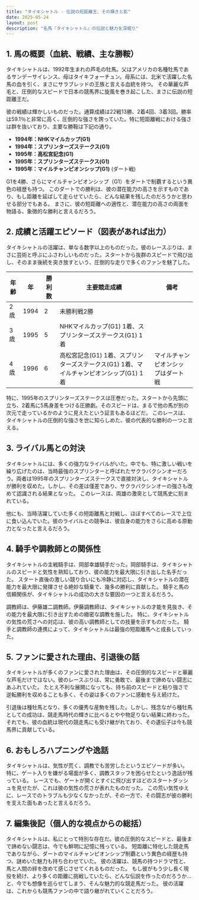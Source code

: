 ```yaml
---
title: "タイキシャトル - 伝説の短距離王、その輝きと影"
date: 2025-05-24
layout: post
description: "名馬『タイキシャトル』の伝説と魅力を深堀り"
---
```


## 1. 馬の概要（血統、戦績、主な勝鞍）

タイキシャトルは、1992年生まれの芦毛の牡馬。父はアメリカの名種牡馬であるサンデーサイレンス、母はタイキフォーチュン。母系には、北米で活躍した名馬の血を引く、まさにサラブレッドの王族と言える血統を持つ。  その華麗な芦毛と、圧倒的なスピードで日本の競馬界に旋風を巻き起こした、まさに伝説の短距離王だ。

彼の戦績は輝かしいものだった。通算成績は22戦13勝、2着4回、3着3回。勝率は59.1％と非常に高く、圧倒的な強さを誇っていた。特に短距離戦における強さは群を抜いており、主要な勝鞍は下記の通り。

* **1994年：NHKマイルカップ(G1)**
* **1994年：スプリンターズステークス(G1)**
* **1995年：高松宮記念(G1)**
* **1995年：スプリンターズステークス(G1)**
* **1995年：マイルチャンピオンシップ(G1)** (ダート戦)


G1を4勝、さらにマイルチャンピオンシップ（G1）をダートで制覇するという異色の経歴も持つ。  このダートでの勝利は、彼の潜在能力の高さを示すものであり、もし距離を延ばして走らせていたら、どんな結果を残したのだろうかと思わせる部分でもある。  まさに、彼の短距離への適性と、潜在能力の高さの両面を物語る、象徴的な勝利と言えるだろう。


## 2. 成績と活躍エピソード（図表があれば出力）

タイキシャトルの活躍は、単なる数字以上のものだった。彼のレースぶりは、まさに芸術と呼ぶにふさわしいものだった。スタートから抜群のスピードで飛び出し、そのまま後続を突き放すという、圧倒的な走りで多くのファンを魅了した。

| 年齢 | 年 | 勝利数 | 主要競走成績 | 備考 |
|---|---|---|---|---|
| 2歳 | 1994 | 2 |  未勝利戦2勝 |  |
| 3歳 | 1995 | 5 | NHKマイルカップ(G1) 1着、スプリンターズステークス(G1) 1着 |  |
| 4歳 | 1996 | 6 | 高松宮記念(G1) 1着、スプリンターズステークス(G1) 1着、マイルチャンピオンシップ(G1) 1着 | マイルチャンピオンシップはダート戦 |


特に、1995年のスプリンターズステークスは圧巻だった。スタートから先頭に立ち、2着馬に5馬身差をつける圧勝劇。そのスピードは、まるで他の馬が別の次元で走っているかのように見えたという証言もあるほどだ。  このレースは、タイキシャトルの圧倒的な強さを世に知らしめた、彼の代表的な勝利の一つと言える。


## 3. ライバル馬との対決

タイキシャトルには、多くの強力なライバルがいた。中でも、特に激しい戦いを繰り広げたのは、当時最強のスプリンターと呼ばれたサクラバクシンオーだろう。両者は1995年のスプリンターズステークスで直接対決し、タイキシャトルが勝利を収めた。しかし、その差は僅差であり、サクラバクシンオーの強さも改めて認識される結果となった。 このレースは、両雄の激突として競馬史に刻まれている。

他にも、当時活躍していた多くの短距離馬と対戦し、ほぼすべてのレースで上位に食い込んでいた。彼のライバルとの競争は、彼自身の能力をさらに高める原動力となったと言えるだろう。


## 4. 騎手や調教師との関係性

タイキシャトルの主戦騎手は、岡部幸雄騎手だった。岡部騎手は、タイキシャトルのスピードと気性を熟知しており、彼の能力を最大限に引き出した名手だった。  スタート直後の激しい競り合いにも冷静に対応し、タイキシャトルの潜在能力を最大限に発揮させる絶妙な騎乗で、幾多の勝利に貢献した。  騎手と馬の信頼関係が、タイキシャトルの成功の大きな要因の一つと言えるだろう。

調教師は、伊藤雄二調教師。伊藤調教師は、タイキシャトルの才能を見抜き、その能力を最大限に引き出すための緻密な調教を施した。  特に、タイキシャトルの気性の荒さへの対応は、彼の高い調教師としての技量を示すものだった。  騎手と調教師の連携によって、タイキシャトルは最強の短距離馬へと成長していった。


## 5. ファンに愛された理由、引退後の話

タイキシャトルが多くのファンに愛された理由は、その圧倒的なスピードと華麗な芦毛だけではない。彼のレースぶりは、常に勇敢で、最後まで諦めない闘志にあふれていた。  たとえ不利な展開になっても、持ち前のスピードと粘り強さで逆転勝利を収めることも多く、その姿は多くのファンに感動を与え続けた。

引退後は種牡馬となり、多くの優秀な産駒を残した。しかし、残念ながら種牡馬としての成功は、競走馬時代の輝きに比べるとやや物足りない結果に終わった。  それでも、彼の血統は現代の競走馬にも受け継がれており、その遺伝子は今も競馬界に貢献している。


## 6. おもしろハプニングや逸話

タイキシャトルは、気性が荒く、調教でも苦労したというエピソードが多い。  特に、ゲート入りを嫌がる場面が多く、調教スタッフを困らせたという逸話が残っている。  レースでも、ゲートが開くとすぐに飛び出すほどのスタートダッシュを見せたが、これは彼の気性の荒さが表れたものだった。  この荒い気性ゆえに、レースでのトラブルも少なくなかったが、その一方で、その闘志が彼の勝利を支えた面もあったと言えるだろう。


## 7. 編集後記（個人的な視点からの総括）

タイキシャトルは、私にとって特別な存在だ。彼の圧倒的なスピードと、最後まで諦めない闘志は、今でも鮮明に記憶に残っている。  短距離に特化した競走馬でありながら、ダートのマイルチャンピオンシップ制覇という異色の経歴も持つ、謎めいた魅力も持ち合わせていた。  彼の活躍は、競馬の持つドラマ性と、馬と人間の絆を改めて感じさせてくれるものだった。  もし彼がもう少し長く現役を続け、より多くの距離に挑戦していたら、どんな伝説を作ったのだろうか…と、今でも想像を巡らせてしまう、そんな魅力的な競走馬だった。  彼の活躍は、これからも競馬ファンの中で語り継がれていくことだろう。

